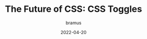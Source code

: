 ---
author: bramus
date: 2022-04-20
draft: true
permalink: false
publisher: bramusblog
tags:
  - css
target_url: https://www.bram.us/2022/04/20/the-future-of-css-css-toggles/
title: "The Future of CSS: CSS Toggles"
---